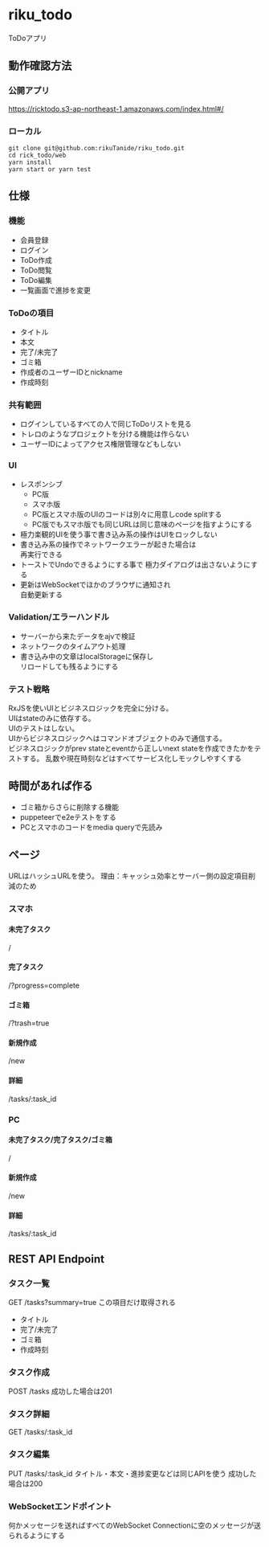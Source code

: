 # riku_todo
ToDoアプリ

## 動作確認方法
### 公開アプリ
https://ricktodo.s3-ap-northeast-1.amazonaws.com/index.html#/

### ローカル
```
git clone git@github.com:rikuTanide/riku_todo.git
cd rick_todo/web
yarn install
yarn start or yarn test
```

## 仕様

### 機能

 - 会員登録
 - ログイン
 - ToDo作成
 - ToDo閲覧
 - ToDo編集
 - 一覧画面で進捗を変更

### ToDoの項目
 - タイトル
 - 本文
 - 完了/未完了
 - ゴミ箱    
 - 作成者のユーザーIDとnickname
 - 作成時刻

### 共有範囲
 - ログインしているすべての人で同じToDoリストを見る
 - トレロのようなプロジェクトを分ける機能は作らない
 - ユーザーIDによってアクセス権限管理などもしない

### UI
 - レスポンシブ
   - PC版
   - スマホ版
   - PC版とスマホ版のUIのコードは別々に用意しcode splitする
   - PC版でもスマホ版でも同じURLは同じ意味のページを指すようにする
 - 極力楽観的UIを使う事で書き込み系の操作はUIをロックしない
 - 書き込み系の操作でネットワークエラーが起きた場合は  
   再実行できる
 - トーストでUndoできるようにする事で
   極力ダイアログは出さないようにする
 - 更新はWebSocketでほかのブラウザに通知され  
   自動更新する

### Validation/エラーハンドル
 - サーバーから来たデータをajvで検証
 - ネットワークのタイムアウト処理
 - 書き込み中の文章はlocalStorageに保存し  
   リロードしても残るようにする

### テスト戦略
RxJSを使いUIとビジネスロジックを完全に分ける。  
UIはstateのみに依存する。  
UIのテストはしない。  
UIからビジネスロジックへはコマンドオブジェクトのみで通信する。  
ビジネスロジックがprev stateとeventから正しいnext stateを作成できたかをテストする。
乱数や現在時刻などはすべてサービス化しモックしやすくする
    
## 時間があれば作る
 - ゴミ箱からさらに削除する機能
 - puppeteerでe2eテストをする
 - PCとスマホのコードをmedia queryで先読み
 
## ページ
URLはハッシュURLを使う。
理由：キャッシュ効率とサーバー側の設定項目削減のため

### スマホ
#### 未完了タスク
/
#### 完了タスク
/?progress=complete
#### ゴミ箱
/?trash=true
#### 新規作成
/new
#### 詳細
/tasks/:task_id

### PC
#### 未完了タスク/完了タスク/ゴミ箱
/
#### 新規作成
/new
#### 詳細
/tasks/:task_id

## REST API Endpoint

### タスク一覧
GET /tasks?summary=true
この項目だけ取得される
 - タイトル
 - 完了/未完了
 - ゴミ箱    
 - 作成時刻
 
### タスク作成
POST /tasks
成功した場合は201

### タスク詳細
GET /tasks/:task_id

### タスク編集
PUT /tasks/:task_id
タイトル・本文・進捗変更などは同じAPIを使う
成功した場合は200

### WebSocketエンドポイント
何かメッセージを送ればすべてのWebSocket Connectionに空のメッセージが送られるようにする
